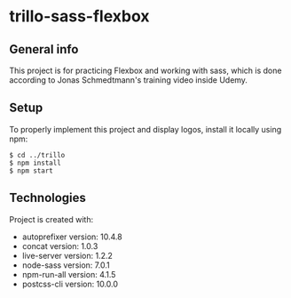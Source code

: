 # trillo-sass-flexbox

## General info
This project is for practicing Flexbox and working with sass, which is done according to Jonas Schmedtmann's training video inside Udemy.

## Setup
To properly implement this project and display logos, install it locally using npm:
```
$ cd ../trillo
$ npm install
$ npm start
```

## Technologies
Project is created with:
* autoprefixer version: 10.4.8
* concat version: 1.0.3
* live-server version: 1.2.2
* node-sass version: 7.0.1
* npm-run-all version: 4.1.5
* postcss-cli version: 10.0.0

